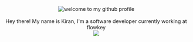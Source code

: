 <div align="center">
	<img src="https://github.com/user-attachments/assets/bb6dd9c0-c5bf-4a46-a2e0-e4f84a9af816" alt="welcome to my github profile">
	<br>
	<br>
	Hey there! My name is Kiran, I'm a software developer currently working at flowkey
</div>
<div align="center">
	
<img src="https://github.com/user-attachments/assets/7b15450b-0883-4aac-beb2-f47b8ed06f42">

</div>
